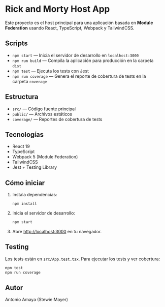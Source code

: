 ﻿# Rick and Morty Host App

Este proyecto es el host principal para una aplicación basada en **Module Federation** usando React, TypeScript, Webpack y TailwindCSS.

## Scripts

- `npm start` — Inicia el servidor de desarrollo en `localhost:3000`
- `npm run build` — Compila la aplicación para producción en la carpeta `dist`
- `npm test` — Ejecuta los tests con Jest
- `npm run coverage` — Genera el reporte de cobertura de tests en la carpeta `coverage`

## Estructura

- `src/` — Código fuente principal
- `public/` — Archivos estáticos
- `coverage/` — Reportes de cobertura de tests

## Tecnologías

- React 19
- TypeScript
- Webpack 5 (Module Federation)
- TailwindCSS
- Jest + Testing Library

## Cómo iniciar

1. Instala dependencias:
   ```sh
   npm install
   ```
2. Inicia el servidor de desarrollo:
   ```sh
   npm start
   ```
3. Abre [http://localhost:3000](http://localhost:3000) en tu navegador.

## Testing

Los tests están en [`src/App.test.tsx`](src/App.test.tsx). Para ejecutar los tests y ver cobertura:

```sh
npm test
npm run coverage
```

## Autor

Antonio Amaya (Stewie Mayer)